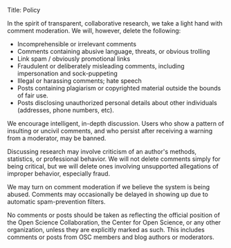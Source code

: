 Title: Policy

In the spirit of transparent, collaborative research, we take a light hand with comment moderation. We will, however, delete the following:

* Incomprehensible or irrelevant comments
* Comments containing abusive language, threats, or obvious trolling
* Link spam / obviously promotional links
* Fraudulent or deliberately misleading comments, including impersonation and sock-puppeting
* Illegal or harassing comments; hate speech
* Posts containing plagiarism or copyrighted material outside the bounds of fair use.
* Posts disclosing unauthorized personal details about other individuals (addresses, phone numbers, etc).

We encourage intelligent, in-depth discussion. Users who show a pattern of insulting or uncivil comments, and who persist after receiving a warning from a moderator, may be banned.

Discussing research may involve criticism of an author's methods, statistics, or professional behavior. We will not delete comments simply for being critical, but we will delete ones involving unsupported allegations of improper behavior, especially fraud.

We may turn on comment moderation if we believe the system is being abused. Comments may occasionally be delayed in showing up due to automatic spam-prevention filters.

No comments or posts should be taken as reflecting the official position of the Open Science Collaboration, the Center for Open Science, or any other organization, unless they are explicitly marked as such. This includes comments or posts from OSC members and blog authors or moderators.
